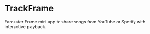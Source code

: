 # TrackFrame

Farcaster Frame mini app to share songs from YouTube or Spotify with interactive playback.